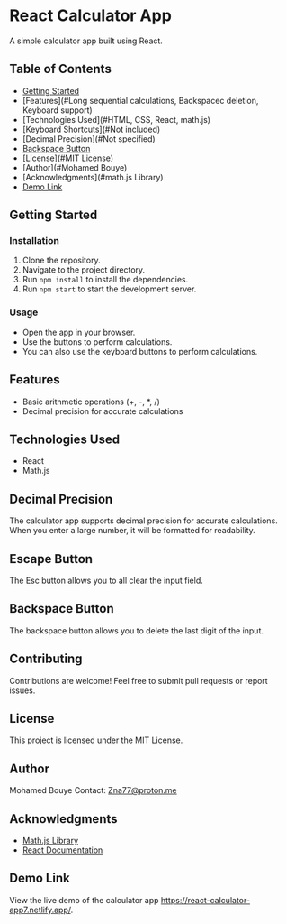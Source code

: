 # React Calculator App

A simple calculator app built using React.

## Table of Contents

- [Getting Started](#getting-started)
- [Features](#Long sequential calculations, Backspacec deletion, Keyboard support)
- [Technologies Used](#HTML, CSS, React, math.js)
- [Keyboard Shortcuts](#Not included)
- [Decimal Precision](#Not specified)
- [Backspace Button](#backspace-button)
- [License](#MIT License)
- [Author](#Mohamed Bouye)
- [Acknowledgments](#math.js Library)
- [Demo Link](#demo-link)

## Getting Started

### Installation

1. Clone the repository.
2. Navigate to the project directory.
3. Run `npm install` to install the dependencies.
4. Run `npm start` to start the development server.

### Usage

- Open the app in your browser.
- Use the buttons to perform calculations.
- You can also use the keyboard buttons to perform calculations.

## Features

- Basic arithmetic operations (+, -, \*, /)
- Decimal precision for accurate calculations

## Technologies Used

- React
- Math.js

## Decimal Precision

The calculator app supports decimal precision for accurate calculations. When you enter a large number, it will be formatted for readability.

## Escape Button

The Esc button allows you to all clear the input field.

## Backspace Button

The backspace button allows you to delete the last digit of the input.

## Contributing

Contributions are welcome! Feel free to submit pull requests or report issues.

## License

This project is licensed under the MIT License.

## Author

Mohamed Bouye
Contact: Zna77@proton.me

## Acknowledgments

- [Math.js Library](https://mathjs.org/)
- [React Documentation](https://reactjs.org/docs/getting-started.html)

## Demo Link

View the live demo of the calculator app https://react-calculator-app7.netlify.app/.
